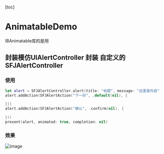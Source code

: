[toc]

# AnimatableDemo
IBAnimatable库的是用

## 封装模仿UIAlertController 封装 自定义的SFJAlertController

###  **使用**
```Swift
let alert = SFJAlertController.alert(title: "标题", message: "这里是内容")
alert.addAction(SFJAlertAction("下一份", .default(nil), {

}))
alert.addAction(SFJAlertAction("确认", .confirm(nil), {

}))
present(alert, animated: true, completion: nil)
```
### **效果**

![image](![](https://raw.githubusercontent.com/shafujiu/images/main/20201106161617.png))



